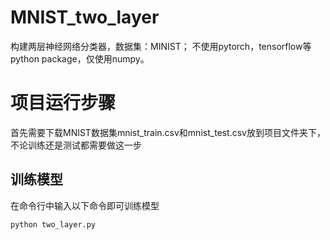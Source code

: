 # MNIST_two_layer
构建两层神经网络分类器，数据集：MINIST；
不使用pytorch，tensorflow等python package，仅使用numpy。
# 项目运行步骤
首先需要下载MNIST数据集mnist_train.csv和mnist_test.csv放到项目文件夹下，不论训练还是测试都需要做这一步
## 训练模型
在命令行中输入以下命令即可训练模型
```python
python two_layer.py 
```
